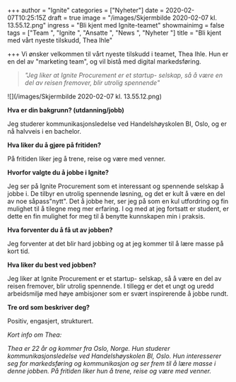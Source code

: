+++
author = "Ignite"
categories = ["Nyheter"]
date = 2020-02-07T10:25:15Z
draft = true
image = "/images/Skjermbilde 2020-02-07 kl. 13.55.12.png"
ingress = "Bli kjent med Ignite-teamet"
showmainimg = false
tags = ["Team ", "Ignite  ", "Ansatte ", "News ", "Nyheter "]
title = "Bli kjent med vårt nyeste tilskudd, Thea Ihle"

+++
Vi ønsker velkommen til vårt nyeste tilskudd i teamet, Thea Ihle. Hun er en del av "marketing team", og vil bistå med digital markedsføring. 

> _"Jeg liker at Ignite Procurement er et startup- selskap, så å være en del av reisen fremover, blir utrolig spennende"_

![](/images/Skjermbilde 2020-02-07 kl. 13.55.12.png)

**Hva er din bakgrunn? (utdanning/jobb)**

Jeg studerer kommunikasjonsledelse ved Handelshøyskolen BI, Oslo, og er nå halvveis i en bachelor. 

**Hva liker du å gjøre på fritiden?** 

På fritiden liker jeg å trene, reise og være med venner. 

**Hvorfor valgte du å jobbe i Ignite?**

Jeg ser på Ignite Procurement som et interessant og spennende selskap å jobbe i. De tilbyr en utrolig spennende løsning, og det er kult å være en del av noe såpass"nytt". Det å jobbe her, ser jeg på som en kul utfordring og fin mulighet til å tilegne meg mer erfaring. I og med at jeg fortsatt er student, er dette en fin mulighet for meg til å benytte kunnskapen min i praksis. 

**Hva forventer du å få ut av jobben?** 

Jeg forventer at det blir hard jobbing og at jeg kommer til å lære masse på kort tid.

**Hva liker du best ved jobben?** 

Jeg liker at Ignite Procurement er et startup- selskap, så å være en del av reisen fremover, blir utrolig spennende. I tillegg er det et ungt og uredd arbeidsmiljø med høye ambisjoner som er svært inspirerende å jobbe rundt. 

**Tre ord som beskriver deg?**

Positiv, engasjert, strukturert. 

_Kort info om Thea:_ 

_Thea er 22 år og kommer fra Oslo, Norge. Hun studerer kommunikasjonsledelse ved Handelshøyskolen BI, Oslo. Hun interesserer seg for markedsføring og kommunikasjon og ser frem til å lære masse i denne jobben. På fritiden liker hun å trene, reise og være med venner._